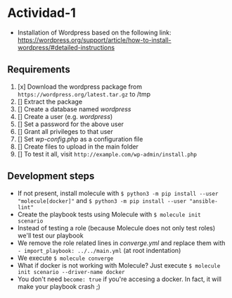 # Actividad-1

- Installation of Wordpress based on the following link:
https://wordpress.org/support/article/how-to-install-wordpress/#detailed-instructions

## Requirements

1. [x] Download the wordpress package from `https://wordpress.org/latest.tar.gz` to /tmp
2. [] Extract the package
3. [] Create a database named *wordpress*
4. [] Create a user (e.g. *wordpress*)
5. [] Set a password for the above user
6. [] Grant all privileges to that user
7. [] Set *wp-config.php* as a configuration file
8. [] Create files to upload in the main folder
9. [] To test it all, visit `http://example.com/wp-admin/install.php`


## Development steps

- If not present, install molecule with `$ python3 -m pip install --user "molecule[docker]"` and `$ python3 -m pip install --user "ansible-lint"`
- Create the playbook tests using Molecule with `$ molecule init scenario`
- Instead of testing a role (because Molecule does not only test roles) we'll test our playbook
- We remove the role related lines in *converge.yml* and replace them with `- import_playbook: ../../main.yml` (at root indentation)
- We execute `$ molecule converge`
- What if docker is not working with Molecule? Just execute `$ molecule init scenario --driver-name docker`
- You don't need `become: true` if you're accesing a docker. In fact, it will make your playbook crash ;)
